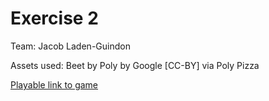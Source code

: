 # Exercise 2

Team: Jacob Laden-Guindon

Assets used: Beet by Poly by Google [CC-BY] via Poly Pizza

[Playable link to game](https://senseicanada.github.io/game615-spring2023/exercises/exercise02/play/)
